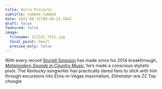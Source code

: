 ```yaml
---
title: Outro Projecto
subtitle: também também
date: 2021-08-31T00:40:23.104Z
draft: false
featured: false
image:
  filename: 117221_7151.jpg
  focal_point: Smart
  preview_only: false
---
```

With every record [Sturgill Simpson](https://sturgillsimpson.bandcamp.com/music) has made since his 2014 breakthrough, *[Metamodern Sounds in Country Music](https://sturgillsimpson.bandcamp.com/album/metamodern-sounds-in-country-music)*, he’s made a conscious stylistic pivot. The Kentucky songwriter has practically dared fans to stick with him through excursions into Elvis-in-Vegas maximalism, *Eliminator*-era ZZ Top choogle